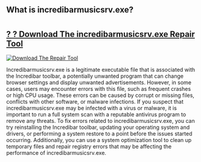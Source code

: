 ## What is incredibarmusicsrv.exe? 

# <h2><a href="https://exedetect.com/download.php?incredibarmusicsrv.exe">? ? Download The incredibarmusicsrv.exe Repair Tool</a></h2>

[![Download The Repair Tool](https://exedetect.com/download-button.jpg)](https://exedetect.com/download.php?incredibarmusicsrv.exe)

Incredibarmusicsrv.exe is a legitimate executable file that is associated with the Incredibar toolbar, a potentially unwanted program that can change browser settings and display unwanted advertisements. However, in some cases, users may encounter errors with this file, such as frequent crashes or high CPU usage. These errors can be caused by corrupt or missing files, conflicts with other software, or malware infections. If you suspect that incredibarmusicsrv.exe may be infected with a virus or malware, it is important to run a full system scan with a reputable antivirus program to remove any threats. To fix errors related to incredibarmusicsrv.exe, you can try reinstalling the Incredibar toolbar, updating your operating system and drivers, or performing a system restore to a point before the issues started occurring. Additionally, you can use a system optimization tool to clean up temporary files and repair registry errors that may be affecting the performance of incredibarmusicsrv.exe.